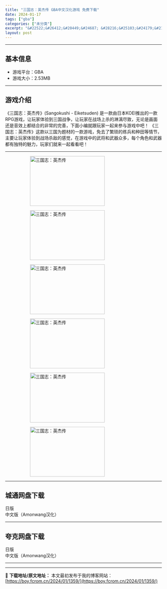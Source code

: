 ```yaml
---
title: "三国志：英杰传 GBA中文汉化游戏 免费下载"
date: 2024-01-17
tags: ["gba"]
categories: ["未分类"]
excerpt: "&#22522;&#26412;&#20449;&#24687; &#28216;&#25103;&#24179;&#21488;&#65306;GBA&#28216;&#25103;&#22823;&#23567;&#65306;2.53MB&#28216;&#25103;&#20171;&amp;#32&hellip;"
layout: post
---
```


 <hr><h2>&#22522;&#26412;&#20449;&#24687;</h2> <ul><li>&#28216;&#25103;&#24179;&#21488;&#65306;GBA</li><li>&#28216;&#25103;&#22823;&#23567;&#65306;2.53MB</li></ul><hr><h2>&#28216;&#25103;&#20171;&#32461;</h2> &#12298;&#19977;&#22269;&#24535;&#65306;&#33521;&#26480;&#20256;&#12299;(Sangokushi - Eiketsuden) &#26159;&#19968;&#27454;&#30001;&#26085;&#26412;KOEI&#25512;&#20986;&#30340;&#19968;&#27454;RPG&#28216;&#25103;&#65292;&#35753;&#29609;&#23478;&#20307;&#39564;&#21040;&#19977;&#22269;&#25112;&#20105;&#65292;&#35753;&#29609;&#23478;&#22312;&#25112;&#22330;&#19978;&#26432;&#30340;&#28107;&#28435;&#23613;&#33268;&#65292;&#26080;&#35770;&#26159;&#30011;&#38754;&#36824;&#26159;&#38899;&#25928;&#19978;&#37117;&#32467;&#21512;&#30340;&#38750;&#24120;&#30340;&#23436;&#21892;&#65292;&#19979;&#38754;&#23567;&#32534;&#23601;&#36319;&#29609;&#23478;&#19968;&#36215;&#26469;&#21442;&#19982;&#28216;&#25103;&#20013;&#21543;&#65281;  &#12298;&#19977;&#22269;&#24535;&#65306;&#33521;&#26480;&#20256;&#12299;&#36825;&#27454;&#20197;&#19977;&#22269;&#20026;&#39064;&#26448;&#30340;&#19968;&#27454;&#28216;&#25103;&#65292;&#20813;&#21435;&#20102;&#32321;&#29712;&#30340;&#32451;&#20853;&#21644;&#31181;&#30000;&#31561;&#24773;&#33410;&#65292;&#20027;&#35201;&#35753;&#29609;&#23478;&#20307;&#39564;&#21040;&#25112;&#22330;&#26432;&#25932;&#30340;&#24863;&#35273;&#65292;&#22312;&#28216;&#25103;&#20013;&#30340;&#27494;&#23558;&#21644;&#27494;&#22120;&#20247;&#22810;&#65292;&#27599;&#20010;&#35282;&#33394;&#21644;&#27494;&#22120;&#37117;&#26377;&#29420;&#29305;&#30340;&#39749;&#21147;&#65292;&#29609;&#23478;&#20204;&#23601;&#26469;&#19968;&#36215;&#30475;&#30475;&#21543;&#65281; <hr><figure><figure><img loading="lazy" decoding="async" width="240" height="160" data-id="5341" src="https://boy.fcrom.cn/wp-content/uploads/2024/01/20240116_65a6372ed8a06.png" title="&#19977;&#22269;&#24535;&#65306;&#33521;&#26480;&#20256;-1" alt="三国志：英杰传"></figure><figure><img loading="lazy" decoding="async" width="240" height="160" data-id="5345" src="https://boy.fcrom.cn/wp-content/uploads/2024/01/20240116_65a6372f0fe67.png" title="&#19977;&#22269;&#24535;&#65306;&#33521;&#26480;&#20256;-2" alt="三国志：英杰传"></figure><figure><img loading="lazy" decoding="async" width="240" height="160" data-id="5342" src="https://boy.fcrom.cn/wp-content/uploads/2024/01/20240116_65a6372f46b8d.png" title="&#19977;&#22269;&#24535;&#65306;&#33521;&#26480;&#20256;-3" alt="三国志：英杰传"></figure><figure><img loading="lazy" decoding="async" width="240" height="160" data-id="5346" src="https://boy.fcrom.cn/wp-content/uploads/2024/01/20240116_65a6372f7162c.png" title="&#19977;&#22269;&#24535;&#65306;&#33521;&#26480;&#20256;-4" alt="三国志：英杰传"></figure><figure><img loading="lazy" decoding="async" width="240" height="160" data-id="5343" src="https://boy.fcrom.cn/wp-content/uploads/2024/01/20240116_65a6372f995e5.png" title="&#19977;&#22269;&#24535;&#65306;&#33521;&#26480;&#20256;" alt="三国志：英杰传"></figure><figure><img loading="lazy" decoding="async" width="240" height="160" data-id="5344" src="https://boy.fcrom.cn/wp-content/uploads/2024/01/20240116_65a6372fb82e2.png" title="&#19977;&#22269;&#24535;&#65306;&#33521;&#26480;&#20256;" alt="三国志：英杰传"></figure></figure><div><div> <hr><h2>&#22478;&#36890;&#32593;&#30424;&#19979;&#36733;</h2> <div> <div>&#26085;&#29256;</div> <div>&#20013;&#25991;&#29256;&#65288;Amonwang&#27721;&#21270;&#65289;</div> </div> </div></div> <hr><h2>&#22840;&#20811;&#32593;&#30424;&#19979;&#36733;</h2> <div> <div>&#26085;&#29256;</div> <div>&#20013;&#25991;&#29256;&#65288;Amonwang&#27721;&#21270;&#65289;</div> </div> <hr>

---
📖 **下载地址/原文地址：** 本文最初发布于我的博客网站：[https://boy.fcrom.cn/2024/01/1359/](https://boy.fcrom.cn/2024/01/1359/)
